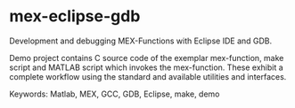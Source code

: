 # mex-eclipse-gdb
Development and debugging MEX-Functions with Eclipse IDE and GDB. 

Demo project contains C source code of the exemplar mex-function, make script and MATLAB script which invokes the mex-function. These exhibit a complete workflow using the standard and available utilities and interfaces.  

Keywords: Matlab, MEX, GCC, GDB, Eclipse, make, demo 
